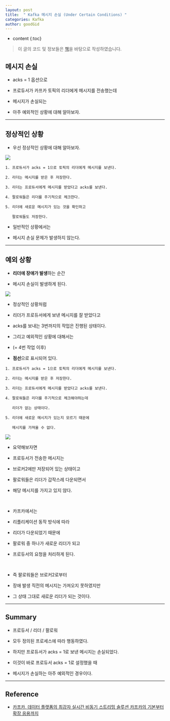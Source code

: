```yaml
---
layout: post
title:  " Kafka 메시지 손실 (Under Certain Conditions) "
categories: Kafka
author: goodGid
---
```

* content
{:toc}

> 이 글의 코드 및 정보들은 [책](https://book.naver.com/bookdb/book_detail.nhn?bid=13540082)을 바탕으로 작성하였습니다.

## 메시지 손실

* acks = 1 옵션으로 

* 프로듀서가 카프카 토픽의 리더에게 메시지를 전송했는데

* 메시지가 손실되는 

* 아주 예외적인 상황에 대해 알아보자.

---

## 정상적인 상황

* 우선 정상적인 상황에 대해 알아보자.

![](/assets/img/kafka/Kafka-Send-Message-Mehotd_3.png)

```
1. 프로듀서가 acks = 1으로 토픽의 리더에게 메시지를 보낸다.

2. 리더는 메시지를 받은 후 저장한다.

3. 리더는 프로듀서에게 메시지를 받았다고 acks를 보낸다.

4. 팔로워들은 리더를 주기적으로 체크한다.

5. 리더에 새로운 메시지가 있는 것을 확인하고 

   팔로워들도 저장한다.
```





* 일반적인 상황에서는

* 메시지 손실 문제가 발생하지 않는다.


---

## 예외 상황

* **리더에 장애가 발생**하는 순간

* 메시지 손실이 발생하게 된다.

![](/assets/img/kafka/Kafka-Send-Message-Mehotd_4.png)

* 정상적인 상황처럼

* 리더가 프로듀서에게 보낸 메시지를 잘 받았다고

* acks를 보내는 3번까지의 작업은 진행된 상태이다.

* 그리고 예외적인 상황에 대해서는 

* (= 4번 작업 이후)

* **점선**으로 표시되어 있다.

```
1. 프로듀서가 acks = 1으로 토픽의 리더에게 메시지를 보낸다.

2. 리더는 메시지를 받은 후 저장한다.

3. 리더는 프로듀서에게 메시지를 받았다고 acks를 보낸다.

4. 팔로워들은 리더를 주기적으로 체크해야하는데

   리더가 없는 상태이다.

5. 리더에 새로운 메시지가 있는지 모르기 때문에

   메시지를 가져올 수 없다.
```

![](/assets/img/kafka/Kafka-Send-Message-Mehotd_5.png)

* 요약해보자면

* 프로듀서가 전송한 메시지는

* 브로커2에만 저장되어 있는 상태이고

* 팔로워들은 리더가 갑작스레 다운되면서

* 해당 메시지를 가지고 있지 않다.

<br>

* 카프카에서는

* 리플리케이션 동작 방식에 따라

* 리더가 다운되었기 때문에

* 팔로워 중 하나가 새로운 리더가 되고

* 프로듀서의 요청을 처리하게 된다.

<br>

* 즉 팔로워들은 브로커2로부터

* 장애 발생 직전의 메시지는 가져오지 못하였지만

* 그 상태 그대로 새로운 리더가 되는 것이다.

---

## Summary

* 프로듀서 / 리더 / 팔로워

* 모두 정의된 프로세스에 따라 행동하였다.

* 하지만 프로듀서가 acks = 1로 보낸 메시지는 손실되었다.

* 이것이 바로 프로듀서 acks = 1로 설정했을 때 

* 메시지가 손실하는 아주 예외적인 경우이다.

---

## Reference

* [카프카, 데이터 플랫폼의 최강자 실시간 비동기 스트리밍 솔루션 카프카의 기본부터 확장 응용까지](https://book.naver.com/bookdb/book_detail.nhn?bid=13540082)